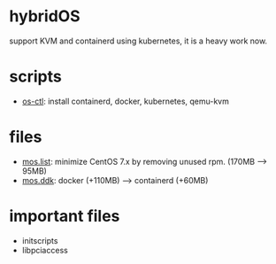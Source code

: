 # hybridOS
support KVM and containerd using kubernetes, it is a heavy work now.

# scripts

- [os-ctl](os-ctl): install containerd, docker, kubernetes, qemu-kvm

# files
- [mos.list](files/mos.list): minimize CentOS 7.x by removing unused rpm. (170MB --> 95MB)
- [mos.ddk](files/mos.ddk): docker (+110MB) --> containerd (+60MB)

# important files

- initscripts
- libpciaccess
